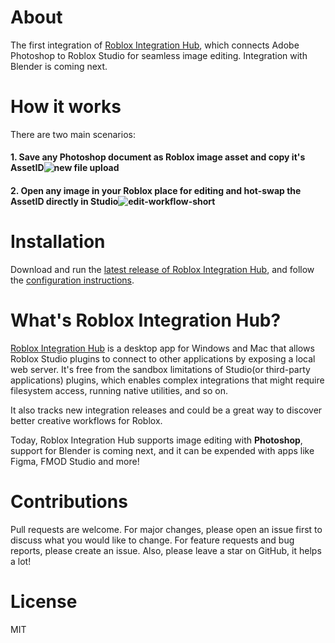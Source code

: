 # About 
The first integration of [Roblox Integration Hub](https://github.com/roblox-integrations/roblox-photoshop?tab=readme-ov-file#whats-roblox-integration-hub), which connects Adobe Photoshop to Roblox Studio for seamless image editing. Integration with Blender is coming next. 

# How it works 
There are two main scenarios: 
#### 1. Save any Photoshop document as Roblox image asset and copy it's AssetID![new file upload](https://github.com/roblox-integrations/roblox-photoshop/assets/3534732/98dfb785-8605-4bc0-88d7-951657669bef)

#### 2. Open any image in your Roblox place for editing and hot-swap the AssetID directly in Studio![edit-workflow-short](https://github.com/roblox-integrations/roblox-photoshop/assets/3534732/3587c100-65ed-47a0-baa7-246092f9bd06)



# Installation 
Download and run the [latest release of Roblox Integration Hub](https://github.com/roblox-integrations/roblox-photoshop/releases/latest), and follow the [configuration instructions](https://github.com/roblox-integrations/roblox-photoshop/blob/main/INSTALL.MD). 


# What's Roblox Integration Hub?

[Roblox Integration Hub](https://github.com/roblox-integrations/roblox-photoshop/releases/latest) is a desktop app for Windows and Mac that allows Roblox Studio plugins to connect to other applications by exposing a local web server. It's free from the sandbox limitations of Studio(or third-party applications) plugins, which enables complex integrations that might require filesystem access, running native utilities, and so on.

It also tracks new integration releases and could be a great way to discover better creative workflows for Roblox.  

Today, Roblox Integration Hub supports image editing with **Photoshop**, support for Blender is coming next, and it can be expended with apps like Figma, FMOD Studio and more! 

# Contributions
Pull requests are welcome. For major changes, please open an issue first to discuss what you would like to change.
For feature requests and bug reports, please create an issue. 
Also, please leave a star on GitHub, it helps a lot!

# License
MIT

